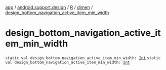 [app](../../../index.md) / [android.support.design](../../index.md) / [R](../index.md) / [dimen](index.md) / [design_bottom_navigation_active_item_min_width](./design_bottom_navigation_active_item_min_width.md)

# design_bottom_navigation_active_item_min_width

`static val design_bottom_navigation_active_item_min_width: `[`Int`](https://kotlinlang.org/api/latest/jvm/stdlib/kotlin/-int/index.html)
`static val design_bottom_navigation_active_item_min_width: `[`Int`](https://kotlinlang.org/api/latest/jvm/stdlib/kotlin/-int/index.html)